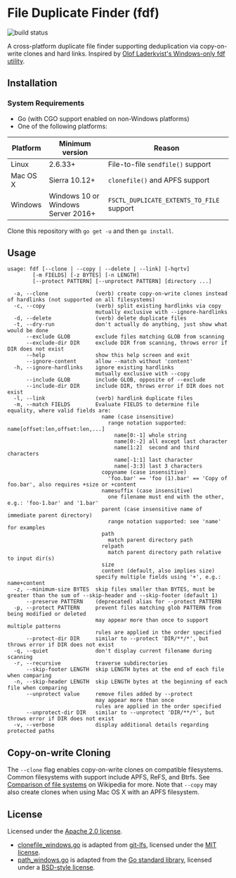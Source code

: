 # File Duplicate Finder (fdf)

![build status](https://github.com/josephvusich/fdf/actions/workflows/go.yml/badge.svg?branch=master)

A cross-platform duplicate file finder supporting deduplication via copy-on-write clones and hard links. Inspired by [Olof Laderkvist's Windows-only fdf utility](http://www.ltr-data.se/opencode.html/).

## Installation
### System Requirements

* Go (with CGO support enabled on non-Windows platforms)
* One of the following platforms:

| Platform | Minimum version | Reason |
|---|---|---|
| Linux | 2.6.33+ | File-to-file `sendfile()` support |
| Mac OS X | Sierra 10.12+ | `clonefile()` and APFS support |
| Windows | Windows 10 or Windows Server 2016+ | `FSCTL_DUPLICATE_EXTENTS_TO_FILE` support |

Clone this repository with `go get -u` and then `go install`.

## Usage
```
usage: fdf [--clone | --copy | --delete | --link] [-hqrtv]
        [-m FIELDS] [-z BYTES] [-n LENGTH]
        [--protect PATTERN] [--unprotect PATTERN] [directory ...]

  -a, --clone               (verb) create copy-on-write clones instead of hardlinks (not supported on all filesystems)
  -c, --copy                (verb) split existing hardlinks via copy
                            mutually exclusive with --ignore-hardlinks
  -d, --delete              (verb) delete duplicate files
  -t, --dry-run             don't actually do anything, just show what would be done
      --exclude GLOB        exclude files matching GLOB from scanning
      --exclude-dir DIR     exclude DIR from scanning, throws error if DIR does not exist
      --help                show this help screen and exit
      --ignore-content      allow --match without 'content'
  -h, --ignore-hardlinks    ignore existing hardlinks
                            mutually exclusive with --copy
      --include GLOB        include GLOB, opposite of --exclude
      --include-dir DIR     include DIR, throws error if DIR does not exist
  -l, --link                (verb) hardlink duplicate files
  -m, --match FIELDS        Evaluate FIELDS to determine file equality, where valid fields are:
                              name (case insensitive)
                                range notation supported: name[offset:len,offset:len,...]
                                  name[0:-1] whole string
                                  name[0:-2] all except last character
                                  name[1:2]  second and third characters
                                  name[-1:1] last character
                                  name[-3:3] last 3 characters
                              copyname (case insensitive)
                                'foo.bar' == 'foo (1).bar' == 'Copy of foo.bar', also requires +size or +content
                              namesuffix (case insensitive)
                                one filename must end with the other, e.g.: 'foo-1.bar' and '1.bar'
                              parent (case insensitive name of immediate parent directory)
                                range notation supported: see 'name' for examples
                              path
                                match parent directory path
                              relpath
                                match parent directory path relative to input dir(s)
                              size
                              content (default, also implies size)
                            specify multiple fields using '+', e.g.: name+content
  -z, --minimum-size BYTES  skip files smaller than BYTES, must be greater than the sum of --skip-header and --skip-footer (default 1)
      --preserve PATTERN    (deprecated) alias for --protect PATTERN
  -p, --protect PATTERN     prevent files matching glob PATTERN from being modified or deleted
                            may appear more than once to support multiple patterns
                            rules are applied in the order specified
      --protect-dir DIR     similar to --protect 'DIR/**/*', but throws error if DIR does not exist
  -q, --quiet               don't display current filename during scanning
  -r, --recursive           traverse subdirectories
      --skip-footer LENGTH  skip LENGTH bytes at the end of each file when comparing
  -n, --skip-header LENGTH  skip LENGTH bytes at the beginning of each file when comparing
      --unprotect value     remove files added by --protect
                            may appear more than once
                            rules are applied in the order specified
      --unprotect-dir DIR   similar to --unprotect 'DIR/**/*', but throws error if DIR does not exist
  -v, --verbose             display additional details regarding protected paths
```

## Copy-on-write Cloning

The `--clone` flag enables copy-on-write clones on compatible filesystems. Common filesystems with support include APFS, ReFS, and Btrfs. See [Comparison of file systems](https://en.wikipedia.org/wiki/Comparison_of_file_systems) on Wikipedia for more. Note that `--copy` may also create clones when using Mac OS X with an APFS filesystem.

## License

Licensed under the [Apache 2.0 license](LICENSE).

* [clonefile_windows.go](clonefile_windows.go) is adapted from [git-lfs](https://github.com/git-lfs/git-lfs/blob/285eebdddf3a47e83d3cc457397b2bcc798cf935/tools/util_windows.go), licensed under the [MIT license](LICENSE-git-lfs.md).
* [path_windows.go](path_windows.go) is adapted from the [Go standard library](https://github.com/golang/go/blob/b86e76681366447798c94abb959bb60875bcc856/src/os/path_windows.go), licensed under a [BSD-style license](LICENSE-golang).
